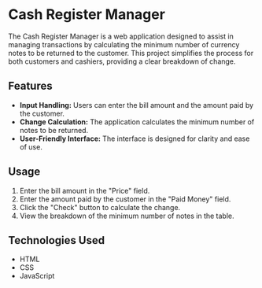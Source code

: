 # Cash Register Manager

The Cash Register Manager is a web application designed to assist in managing transactions by calculating the minimum number of currency notes to be returned to the customer. This project simplifies the process for both customers and cashiers, providing a clear breakdown of change.

## Features

- **Input Handling:** Users can enter the bill amount and the amount paid by the customer.
- **Change Calculation:** The application calculates the minimum number of notes to be returned.
- **User-Friendly Interface:** The interface is designed for clarity and ease of use.

## Usage

1. Enter the bill amount in the "Price" field.
2. Enter the amount paid by the customer in the "Paid Money" field.
3. Click the "Check" button to calculate the change.
4. View the breakdown of the minimum number of notes in the table.

## Technologies Used

- HTML
- CSS
- JavaScript


